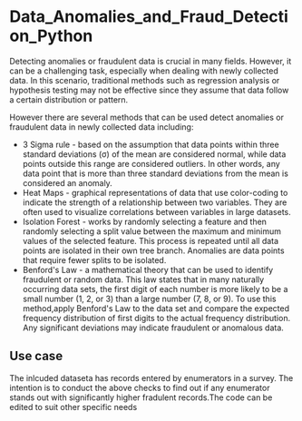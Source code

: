 # Data_Anomalies_and_Fraud_Detection_Python

Detecting anomalies or fraudulent data is crucial in many fields.
However, it can be a challenging task, especially when dealing with newly collected data. 
In this scenario, traditional methods such as regression analysis or hypothesis testing may not be effective since they assume that data follow a certain distribution
or pattern.

However there are several methods that can be used detect anomalies or fraudulent data in newly collected data including:
* 3 Sigma rule - based on the assumption that data points within three standard deviations (σ) of the mean are considered normal, while data points outside this range are considered outliers. In other words, any data point that is more than three standard deviations from the mean is considered an anomaly.
* Heat Maps - graphical representations of data that use color-coding to indicate the strength of a relationship between two variables. They are often used to visualize correlations between variables in large datasets.
* Isolation Forest - works by randomly selecting a feature and then randomly selecting a split value between the maximum and minimum values of the selected feature. This process is repeated until all data points are isolated in their own tree branch. Anomalies are data points that require fewer splits to be isolated.
* Benford's Law - a mathematical theory that can be used to identify fraudulent or random data. This law states that in many naturally occurring data sets, the first digit of each number is more likely to be a small number (1, 2, or 3) than a large number (7, 8, or 9). To use this method,apply Benford's Law to the data set and compare the expected frequency distribution of first digits to the actual frequency distribution. Any significant deviations may indicate fraudulent or anomalous data.

## Use case
The inlcuded dataseta has records entered by enumerators in a survey. The intention is to conduct the above checks to find out if any enumerator stands out with significantly higher fradulent records.The code can be edited to suit other specific needs
